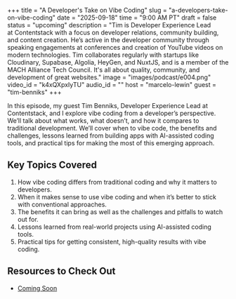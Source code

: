 +++
title = "A Developer's Take on Vibe Coding"
slug = "a-developers-take-on-vibe-coding"
date = "2025-09-18"
time = "9:00 AM PT"
draft = false
status = "upcoming"
description = "Tim is Developer Experience Lead at Contentstack with a focus on developer relations, community building, and content creation. He’s active in the developer community through speaking engagements at conferences and creation of YouTube videos on modern technologies. Tim collaborates regularly with startups like Cloudinary, Supabase, Algolia, HeyGen, and NuxtJS, and is a member of the MACH Alliance Tech Council. It's all about quality, community, and development of great websites."
image = "images/podcast/e004.png"
video_id = "k4xQXpxIyTU"
audio_id = ""
host = "marcelo-lewin"
guest = "tim-benniks"
+++

In this episode, my guest Tim Benniks, Developer Experience Lead at Contentstack, and I explore vibe coding from a developer’s perspective. We’ll talk about what works, what doesn’t, and how it compares to traditional development. We’ll cover when to vibe code, the benefits and challenges, lessons learned from building apps with AI-assisted coding tools, and practical tips for making the most of this emerging approach.

## Key Topics Covered

1. How vibe coding differs from traditional coding and why it matters to developers.
2. When it makes sense to use vibe coding and when it’s better to stick with conventional approaches.
3. The benefits it can bring as well as the challenges and pitfalls to watch out for.
4. Lessons learned from real-world projects using AI-assisted coding tools.
5. Practical tips for getting consistent, high-quality results with vibe coding.

## Resources to Check Out

- [Coming Soon](https://icodewith.ai/)